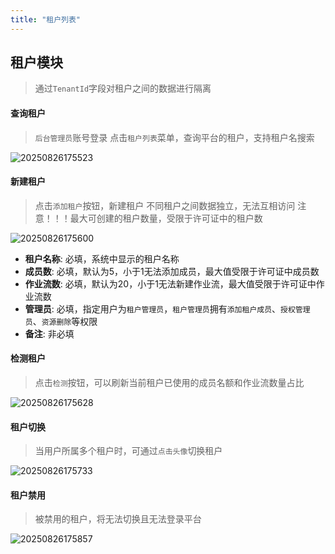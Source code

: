 ```yaml
---
title: "租户列表"
---
```


## 租户模块

> 通过`TenantId`字段对租户之间的数据进行隔离

#### 查询租户

> `后台管理员`账号登录
> 点击`租户列表`菜单，查询平台的租户，支持租户名搜索

![20250826175523](https://img.isxcode.com/picgo/20250826175523.png)

#### 新建租户

> 点击`添加租户`按钮，新建租户
> 不同租户之间数据独立，无法互相访问
> 注意！！！最大可创建的租户数量，受限于许可证中的租户数

![20250826175600](https://img.isxcode.com/picgo/20250826175600.png)

- **租户名称**: 必填，系统中显示的租户名称
- **成员数**: 必填，默认为5，小于1无法添加成员，最大值受限于许可证中成员数
- **作业流数**: 必填，默认为20，小于1无法新建作业流，最大值受限于许可证中作业流数
- **管理员**: 必填，指定用户为`租户管理员`，`租户管理员`拥有`添加租户成员`、`授权管理员`、`资源删除`等权限
- **备注**: 非必填

#### 检测租户

> 点击`检测`按钮，可以刷新当前租户已使用的成员名额和作业流数量占比

![20250826175628](https://img.isxcode.com/picgo/20250826175628.png)

#### 租户切换

> 当用户所属多个租户时，可通过`点击头像`切换租户

![20250826175733](https://img.isxcode.com/picgo/20250826175733.png)

#### 租户禁用

> 被禁用的租户，将无法切换且无法登录平台

![20250826175857](https://img.isxcode.com/picgo/20250826175857.png)
